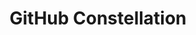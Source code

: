 ---
layout: default
title: GitHub Constellation
services: [ "Media Policy", "Dietary Accommodation", "Code of Conduct" ]
site: https://githubconstellation.com/toronto/
city: Toronto, ON
from: 2018-06-15
to: 2018-06-15
---